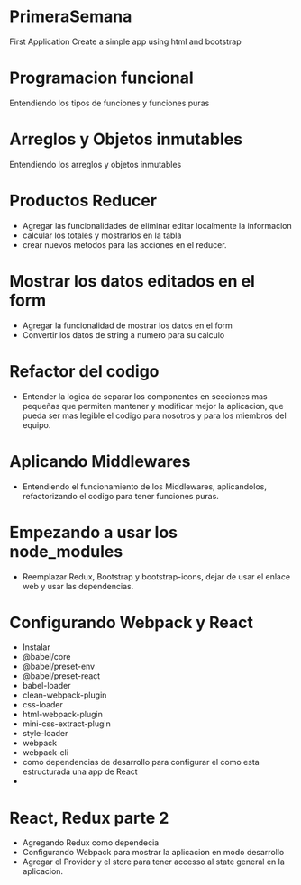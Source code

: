 # PrimeraSemana
First Application 
Create a simple app using html and bootstrap

# Programacion funcional
Entendiendo los tipos de funciones y funciones puras

# Arreglos y Objetos inmutables
Entendiendo los arreglos y objetos inmutables

# Productos Reducer
- Agregar las funcionalidades de eliminar editar localmente la informacion
- calcular los totales y mostrarlos en la tabla
- crear nuevos metodos para las acciones en el reducer.

# Mostrar los datos editados en el form
- Agregar la funcionalidad de mostrar los datos en el form
- Convertir los datos de string a numero para su calculo

# Refactor del codigo
- Entender la logica de separar los componentes en secciones mas pequeñas que permiten mantener y modificar mejor la aplicacion, que pueda ser mas legible el codigo para nosotros y para los miembros del equipo.

# Aplicando Middlewares
- Entendiendo el funcionamiento de los Middlewares, aplicandolos, refactorizando el codigo para tener funciones puras.

# Empezando a usar los node_modules
- Reemplazar Redux, Bootstrap y bootstrap-icons, dejar de usar el enlace web y usar las dependencias.

# Configurando Webpack y React
- Instalar 
- @babel/core
- @babel/preset-env
- @babel/preset-react
- babel-loader
- clean-webpack-plugin
- css-loader
- html-webpack-plugin
- mini-css-extract-plugin
- style-loader
- webpack
- webpack-cli
- como dependencias de desarrollo para configurar el como esta estructurada una app de React
- 

# React, Redux parte 2
- Agregando Redux como dependecia
- Configurando Webpack para mostrar la aplicacion en modo desarrollo
- Agregar el Provider y el store para tener accesso al state general en la aplicacion.
